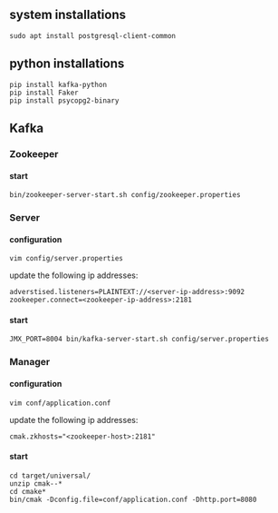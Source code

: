 
## system installations
```
sudo apt install postgresql-client-common
```

## python installations
```
pip install kafka-python
pip install Faker
pip install psycopg2-binary

```


## Kafka

### Zookeeper
#### start
```
bin/zookeeper-server-start.sh config/zookeeper.properties
```

### Server
#### configuration
```
vim config/server.properties
```
update the following ip addresses:

```
adverstised.listeners=PLAINTEXT://<server-ip-address>:9092
zookeeper.connect=<zookeeper-ip-address>:2181
```

#### start
```
JMX_PORT=8004 bin/kafka-server-start.sh config/server.properties
```


### Manager
#### configuration
```
vim conf/application.conf
```
update the following ip addresses:
```
cmak.zkhosts="<zookeeper-host>:2181"
```
#### start
```
cd target/universal/
unzip cmak--*
cd cmake*
bin/cmak -Dconfig.file=conf/application.conf -Dhttp.port=8080

```
